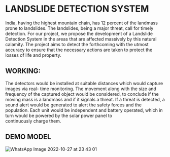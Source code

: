 # LANDSLIDE DETECTION SYSTEM
India, having the highest mountain chain, has 12 percent of the landmass prone to landslides. The landslides, being a major threat, call for timely detection. For our project, we propose the development of a Landslide Detection System in the areas that are affected massively by this natural calamity. The project aims to detect the forthcoming with the utmost accuracy to ensure that the necessary actions are taken to protect the losses of life and property.

## WORKING:
The detectors would be installed at suitable distances which would capture images via real- time monitoring. The movement along with the size and frequency of the captured object would be considered, to conclude if the moving mass is a landmass and if it signals a threat. If a threat is detected, a sound alert would be generated to alert the safety forces and the population.
Each unit would be independent and battery operated, which in turn would be powered by the solar power panel to continuously charge them.


## DEMO MODEL
![WhatsApp Image 2022-10-27 at 23 43 01](https://user-images.githubusercontent.com/65324100/198368270-30c9cde0-f028-41fb-bfa1-5cd435773332.jpg)



